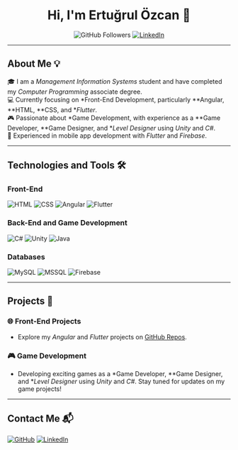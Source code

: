 <h1 align="center">Hi, I'm Ertuğrul Özcan 👋</h1>

<p align="center">
  <img src="https://img.shields.io/github/followers/ozcanertugrul?style=social" alt="GitHub Followers">
  <a href="https://www.linkedin.com/in/ertuozcan/"><img src="https://img.shields.io/badge/LinkedIn-0077B5?logo=linkedin&logoColor=white&style=flat" alt="LinkedIn"></a>
</p>

---

## About Me 💡
🎓 I am a *Management Information Systems* student and have completed my *Computer Programming* associate degree.  
💻 Currently focusing on *Front-End Development, particularly **Angular, **HTML, **CSS, and **Flutter*.  
🎮 Passionate about *Game Development, with experience as a **Game Developer, **Game Designer, and **Level Designer* using *Unity* and *C#*.  
📱 Experienced in mobile app development with *Flutter* and *Firebase*.

---

## Technologies and Tools 🛠

### Front-End
<p align="left">
  <img src="https://img.shields.io/badge/HTML5-E34F26?style=flat&logo=html5&logoColor=white" alt="HTML">
  <img src="https://img.shields.io/badge/CSS3-1572B6?style=flat&logo=css3&logoColor=white" alt="CSS">
  <img src="https://img.shields.io/badge/Angular-DD0031?style=flat&logo=angular&logoColor=white" alt="Angular">
  <img src="https://img.shields.io/badge/Flutter-02569B?style=flat&logo=flutter&logoColor=white" alt="Flutter">
</p>

### Back-End and Game Development
<p align="left">
  <img src="https://img.shields.io/badge/C%23-239120?style=flat&logo=csharp&logoColor=white" alt="C#">
  <img src="https://img.shields.io/badge/Unity-000000?style=flat&logo=unity&logoColor=white" alt="Unity">
  <img src="https://img.shields.io/badge/Java-007396?style=flat&logo=java&logoColor=white" alt="Java">
</p>

### Databases
<p align="left">
  <img src="https://img.shields.io/badge/MySQL-4479A1?style=flat&logo=mysql&logoColor=white" alt="MySQL">
  <img src="https://img.shields.io/badge/MSSQL-CC2927?style=flat&logo=microsoftsqlserver&logoColor=white" alt="MSSQL">
  <img src="https://img.shields.io/badge/Firebase-FFCA28?style=flat&logo=firebase&logoColor=black" alt="Firebase">
</p>

---

## Projects 🌟

### 🌐 Front-End Projects
- Explore my *Angular* and *Flutter* projects on [GitHub Repos](https://github.com/ozcanertugrul).

### 🎮 Game Development
- Developing exciting games as a *Game Developer, **Game Designer, and **Level Designer* using *Unity* and *C#*. Stay tuned for updates on my game projects!

---

## Contact Me 📬

<p align="left">
  <a href="https://github.com/ozcanertugrul"><img src="https://img.shields.io/badge/GitHub-181717?style=flat&logo=github&logoColor=white" alt="GitHub"></a>
  <a href="https://www.linkedin.com/in/ertuozcan/"><img src="https://img.shields.io/badge/LinkedIn-0077B5?style=flat&logo=linkedin&logoColor=white" alt="LinkedIn"></a>
</p>

